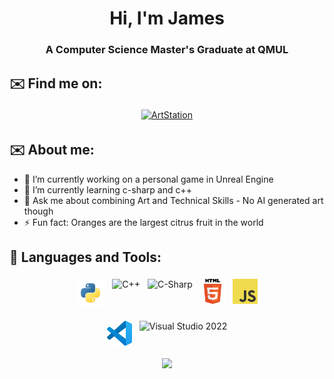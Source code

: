 <h1 align="center">Hi, I'm James</h1>
<h3 align="center">A Computer Science Master's Graduate at QMUL</h3>

<!--<p align="left"> <img src="https://komarev.com/ghpvc/?username=james-joslin&label=Profile%20views&color=0e75b6&style=flat" alt="james-joslin" /> </p>-->

## ✉️ Find me on:
<p align="center">
 <a href="https://www.artstation.com/james_joslin" target="_blank" rel="noopener noreferrer"> <img src="https://www.artstation.com/assets/about/logo/logo-artstation-horizontal-cbbe936e68623842ca878651bfd9ceb3.png" alt="ArtStation" height="80" style="vertical-align:top; margin:4px"> </a>
</p>

## ✉️ About me:
- 🔭 I’m currently working on a personal game in Unreal Engine
- 🌱 I’m currently learning c-sharp and c++
- 💬 Ask me about combining Art and Technical Skills - No AI generated art though
- ⚡ Fun fact: Oranges are the largest citrus fruit in the world

## 🧰 Languages and Tools:
<p align="center">
<img src="https://raw.githubusercontent.com/github/explore/80688e429a7d4ef2fca1e82350fe8e3517d3494d/topics/python/python.png" alt="Python" height="45" style="vertical-align:top; margin:4px">
<img
 src="https://raw.githubusercontent.com/isocpp/logos/64ef037049f87ac74875dbe72695e59118b52186/cpp_logo.svg" alt="C++" height="40" style="vertical-align:top; margin:4px">
 <img src="https://upload.wikimedia.org/wikipedia/commons/b/bd/Logo_C_sharp.svg" alt="C-Sharp" height="40" style="vertical-align:top; margin:4px">
 <img src="https://raw.githubusercontent.com/github/explore/80688e429a7d4ef2fca1e82350fe8e3517d3494d/topics/html/html.png" alt="HTML5" height="40" style="vertical-align:top; margin:4px">
 <img src="https://raw.githubusercontent.com/github/explore/80688e429a7d4ef2fca1e82350fe8e3517d3494d/topics/javascript/javascript.png" alt="Javascript" height="40" style="vertical-align:top; margin:4px">
</p>

 <p align="center">
 <img src="https://raw.githubusercontent.com/github/explore/80688e429a7d4ef2fca1e82350fe8e3517d3494d/topics/visual-studio-code/visual-studio-code.png" alt="VS Code" height="40" style="vertical-align:top; margin:4px">
 <img src="https://visualstudio.microsoft.com/wp-content/uploads/2021/10/Product-Icon.svg" alt="Visual Studio 2022" height="40" style="vertical-align:top; margin:4px">
 </p>
 
<!-- GitHub Stats and Top Languages -->
<!-- <p align="center">
  <img src="https://github-readme-stats.vercel.app/api?username=james-joslin&show_icons=true&hide=issues" alt="James' GitHub Stats" />
</p> -->
<p align="center">
    <img align="center" src="https://github-readme-stats.vercel.app/api/top-langs/?username=james-joslin&hide=jupyter%20notebook,dockerfile,shaderlab,makefile&langs_count=6" />
</p>

